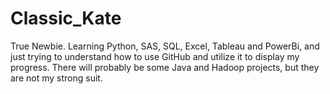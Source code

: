 # Classic_Kate
True Newbie. Learning Python, SAS, SQL, Excel, Tableau and PowerBi, and just trying to understand how to use GitHub and utilize it to display my progress. There will probably be some Java and Hadoop projects, but they are not my strong suit. 
